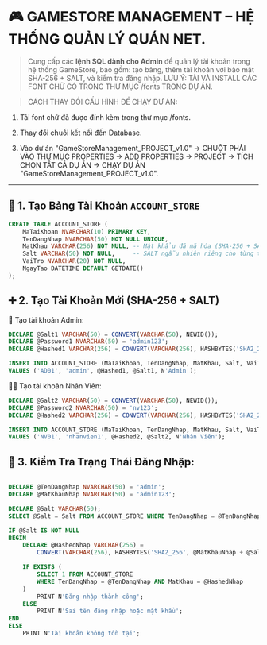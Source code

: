 # 🎮 GAMESTORE MANAGEMENT – HỆ THỐNG QUẢN LÝ QUÁN NET.

> Cung cấp các **lệnh SQL dành cho Admin** để quản lý tài khoản trong hệ thống GameStore, bao gồm: tạo bảng, thêm tài khoản với bảo mật SHA-256 + SALT, và kiểm tra đăng nhập.
> LƯU Ý: TẢI VÀ INSTALL CÁC FONT CHỮ CÓ TRONG THƯ MỤC /fonts TRONG DỰ ÁN.

> CÁCH THAY ĐỔI CẤU HÌNH ĐỂ CHẠY DỰ ÁN:

1. Tải font chữ đã được đính kèm trong thư mục /fonts.

2. Thay đổi chuỗi kết nối đến Database.

3. Vào dự án "GameStoreManagement_PROJECT_v1.0" -> CHUỘT PHẢI VÀO THƯ MỤC PROPERTIES -> ADD PROPERTIES -> PROJECT -> TÍCH CHỌN TẤT CẢ DỰ ÁN -> CHẠY DỰ ÁN "GameStoreManagement_PROJECT_v1.0".

---

## 📁 1. Tạo Bảng Tài Khoản `ACCOUNT_STORE`

```sql
CREATE TABLE ACCOUNT_STORE (
    MaTaiKhoan NVARCHAR(10) PRIMARY KEY,
    TenDangNhap NVARCHAR(50) NOT NULL UNIQUE,
    MatKhau VARCHAR(256) NOT NULL, -- Mật khẩu đã mã hóa (SHA-256 + SALT)
    Salt VARCHAR(50) NOT NULL,     -- SALT ngẫu nhiên riêng cho từng tài khoản
    VaiTro NVARCHAR(20) NOT NULL,
    NgayTao DATETIME DEFAULT GETDATE()
);
```

## ➕ 2. Tạo Tài Khoản Mới (SHA-256 + SALT)

👤 Tạo tài khoản Admin:

```sql
DECLARE @Salt1 VARCHAR(50) = CONVERT(VARCHAR(50), NEWID());
DECLARE @Password1 NVARCHAR(50) = 'admin123';
DECLARE @Hashed1 VARCHAR(256) = CONVERT(VARCHAR(256), HASHBYTES('SHA2_256', @Password1 + @Salt1), 2);

INSERT INTO ACCOUNT_STORE (MaTaiKhoan, TenDangNhap, MatKhau, Salt, VaiTro)
VALUES ('AD01', 'admin', @Hashed1, @Salt1, N'Admin');
```

👨‍💼 Tạo tài khoản Nhân Viên:

```sql
DECLARE @Salt2 VARCHAR(50) = CONVERT(VARCHAR(50), NEWID());
DECLARE @Password2 NVARCHAR(50) = 'nv123';
DECLARE @Hashed2 VARCHAR(256) = CONVERT(VARCHAR(256), HASHBYTES('SHA2_256', @Password2 + @Salt2), 2);

INSERT INTO ACCOUNT_STORE (MaTaiKhoan, TenDangNhap, MatKhau, Salt, VaiTro)
VALUES ('NV01', 'nhanvien1', @Hashed2, @Salt2, N'Nhân Viên');
```

## 🔐 3. Kiểm Tra Trạng Thái Đăng Nhập:

```sql

DECLARE @TenDangNhap NVARCHAR(50) = 'admin';
DECLARE @MatKhauNhap NVARCHAR(50) = 'admin123';

DECLARE @Salt VARCHAR(50);
SELECT @Salt = Salt FROM ACCOUNT_STORE WHERE TenDangNhap = @TenDangNhap;

IF @Salt IS NOT NULL
BEGIN
    DECLARE @HashedNhap VARCHAR(256) =
        CONVERT(VARCHAR(256), HASHBYTES('SHA2_256', @MatKhauNhap + @Salt), 2);

    IF EXISTS (
        SELECT 1 FROM ACCOUNT_STORE
        WHERE TenDangNhap = @TenDangNhap AND MatKhau = @HashedNhap
    )
        PRINT N'Đăng nhập thành công';
    ELSE
        PRINT N'Sai tên đăng nhập hoặc mật khẩu';
END
ELSE
    PRINT N'Tài khoản không tồn tại';
```
